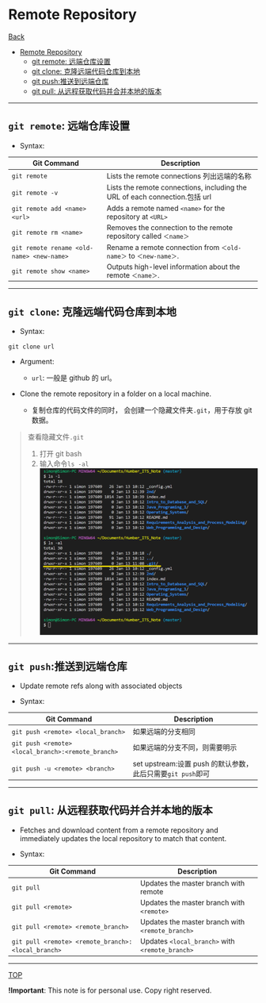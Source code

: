 # Remote Repository

[Back](./index.md)

- [Remote Repository](#remote-repository)
  - [git remote: 远端仓库设置](#git-remote-远端仓库设置)
  - [git clone: 克隆远端代码仓库到本地](#git-clone-克隆远端代码仓库到本地)
  - [git push:推送到远端仓库](#git-push推送到远端仓库)
  - [git pull: 从远程获取代码并合并本地的版本](#git-pull-从远程获取代码并合并本地的版本)

---

## `git remote`: 远端仓库设置

- Syntax:

| Git Command                               | Description                                                                 |
| ----------------------------------------- | --------------------------------------------------------------------------- |
| `git remote`                              | Lists the remote connections 列出远端的名称                                 |
| `git remote -v`                           | Lists the remote connections, including the URL of each connection.包括 url |
| `git remote add <name> <url>`             | Adds a remote named `<name>` for the repository at `<URL>`                  |
| `git remote rm <name>`                    | Removes the connection to the remote repository called `＜name＞`           |
| `git remote rename <old-name> <new-name>` | Rename a remote connection from `＜old-name＞` to `＜new-name＞`.           |
| `git remote show <name>`                  | Outputs high-level information about the remote `＜name＞`.                 |

---

## `git clone`: 克隆远端代码仓库到本地

- Syntax:

```
git clone url
```

- Argument:

  - `url`: 一般是 github 的 url。

- Clone the remote repository in a folder on a local machine.
  - 复制仓库的代码文件的同时， 会创建一个隐藏文件夹`.git`，用于存放 git 数据。

> 查看隐藏文件`.git`
>
> 1.  打开 git bash
> 2.  输入命令`ls -al`<br> ![hidden .git folder](./pic/hidden%20git%20folder.png)

---

## `git push`:推送到远端仓库

- Update remote refs along with associated objects

- Syntax:

| Git Command                                        | Description                                                 |
| -------------------------------------------------- | ----------------------------------------------------------- |
| `git push <remote> <local_branch>`                 | 如果远端的分支相同                                          |
| `git push <remote> <local_branch>:<remote_branch>` | 如果远端的分支不同，则需要明示                              |
| `git push -u <remote> <branch>`                    | set upstream:设置 push 的默认参数，此后只需要`git push`即可 |

---

## `git pull`: 从远程获取代码并合并本地的版本

- Fetches and download content from a remote repository and immediately updates the local repository to match that content.

- Syntax:

| Git Command                                        | Description                                      |
| -------------------------------------------------- | ------------------------------------------------ |
| `git pull`                                         | Updates the master branch with remote            |
| `git pull <remote>`                                | Updates the master branch with `<remote>`        |
| `git pull <remote> <remote_branch>`                | Updates the master branch with `<remote_branch>` |
| `git pull <remote> <remote_branch>:<local_branch>` | Updates `<local_branch>` with `<remote_branch>`  |

---

[TOP](#remote-repository)

**!Important**: This note is for personal use. Copy right reserved.

